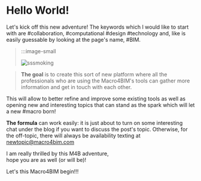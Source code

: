 <!--
{"createdAt": "Oct 20, 2020",
"title": "Hello World!",
"views": 123,
"votes": 8,
"published": true}
-->

# Hello World!

Let's kick off this new adventure! The keywords which I would like to start with are #collaboration, #computational #design #technology and, like is easily guessable by looking at the page's name, #BIM.

> :::image-small
>
> ![sssmoking](https://media2.giphy.com/media/12KDk0YabBSJHy/giphy.gif)

> **The goal** is to create this sort of new platform where all the professionals who are using the Macro4BIM's tools can gather more information and get in touch with each other.

This will allow to better refine and improve some existing tools as well as opening new and interesting topics that can stand as the spark which will let a new #macro born!

**The formula** can work easily: it is just about to turn on some interesting chat under the blog if you want to discuss the post's topic. Otherwise, for the off-topic, there will always be availability texting at <a href="mailto:newtopic@macro4bim.com">newtopic@macro4bim.com</a>

I am really thrilled by this M4B adventure, <br>
hope you are as well (or will be)!

Let's this Macro4BIM begin!!!
